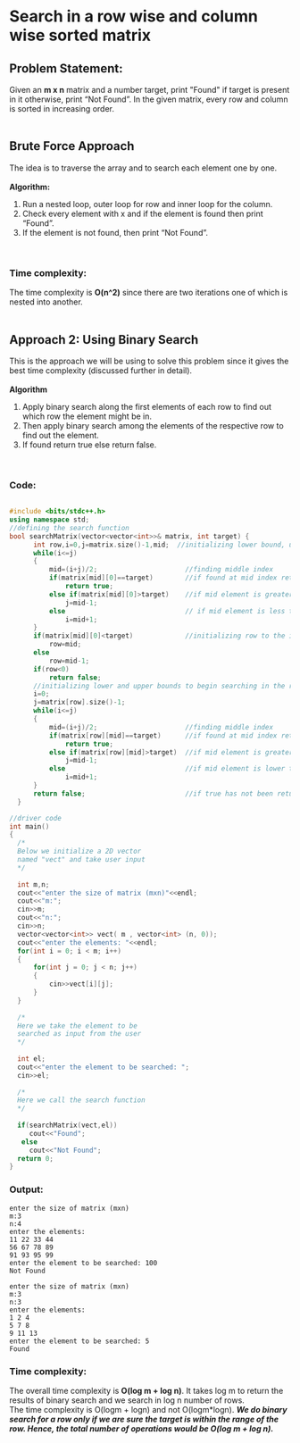 # Search in a row wise and column wise sorted matrix
## Problem Statement:
Given an **m x n** matrix and a number target, print "Found" if target is present in it otherwise, print “Not Found”. In the given matrix, every row and column is sorted in increasing order.<br><br>
## Brute Force Approach
The idea is to traverse the array and to search each element one by one.<br><br>
**Algorithm:** 
<ol>
  <li>Run a nested loop, outer loop for row and inner loop for the column.</li>
  <li>Check every element with x and if the element is found then print “Found”.</li>
  <li>If the element is not found, then print “Not Found”.</li>
  </ol><br>
  
### Time complexity:
The time complexity is **O(n^2)** since there are two iterations one of which is nested into another.<br><br>


## Approach 2: Using Binary Search
This is the approach we will be using to solve this problem since it gives the best time complexity (discussed further in detail).<br><br>
**Algorithm**
<ol>
  <li>Apply binary search along the first elements of each row to find out which row the element might be in.</li>
  <li>Then apply binary search among the elements of the respective row to find out the element.</li>
  <li>If found return true else return false.</li></ol> <br>
  
### Code:
  ```cpp

#include <bits/stdc++.h>
using namespace std;
//defining the search function
bool searchMatrix(vector<vector<int>>& matrix, int target) {
        int row,i=0,j=matrix.size()-1,mid;  //initializing lower bound, upper bound and middle
        while(i<=j)
        {
            mid=(i+j)/2;                      //finding middle index
            if(matrix[mid][0]==target)        //if found at mid index returned true
                return true;
            else if(matrix[mid][0]>target)    //if mid element is greater than target, discard lower half of the matrix
                j=mid-1;
            else                              // if mid element is less than target, discard upper half of the matrix
                i=mid+1;
        }
        if(matrix[mid][0]<target)             //initializing row to the index of the row in which the element might be present
            row=mid;
        else
            row=mid-1;
        if(row<0)
            return false;
        //initializing lower and upper bounds to begin searching in the respective row
        i=0;                                   
        j=matrix[row].size()-1;
        while(i<=j)
        {
            mid=(i+j)/2;                      //finding middle index
            if(matrix[row][mid]==target)      //if found at mid index returned true
                return true;
            else if(matrix[row][mid]>target)  //if mid element is greater than target, discard right half
                j=mid-1;
            else                              //if mid element is lower than target, discard left half
                i=mid+1;
        }
        return false;                         //if true has not been returned by the function yet, the element is not present and hence we return false
    }

//driver code
int main()
{
    /*
    Below we initialize a 2D vector
    named "vect" and take user input
    */
    
    int m,n;
    cout<<"enter the size of matrix (mxn)"<<endl;
    cout<<"m:";
    cin>>m;
    cout<<"n:";
    cin>>n;
    vector<vector<int>> vect( m , vector<int> (n, 0));
    cout<<"enter the elements: "<<endl;
    for(int i = 0; i < m; i++)
    {
        for(int j = 0; j < n; j++)
        {
            cin>>vect[i][j];
        }
    }
    
    /*
    Here we take the element to be 
    searched as input from the user
    */
    
    int el;
    cout<<"enter the element to be searched: ";
    cin>>el;
    
    /*
    Here we call the search function
    */
    
    if(searchMatrix(vect,el))
       cout<<"Found";
     else
       cout<<"Not Found";
    return 0;
}

```
### Output:
```
enter the size of matrix (mxn)
m:3
n:4
enter the elements:
11 22 33 44
56 67 78 89
91 93 95 99
enter the element to be searched: 100
Not Found
```
```
enter the size of matrix (mxn)
m:3
n:3
enter the elements:
1 2 4
5 7 8
9 11 13
enter the element to be searched: 5
Found
```
### Time complexity:
The overall time complexity is **O(log m + log n)**. It takes log m to return the results of binary search and we search in log n number of rows.
<br>
The time complexity is O(logm + logn) and not O(logm*logn). ***We do binary search for a row only if we are sure the target is within the range of the row. Hence, the total number of operations would be O(log m + log n).*** 





